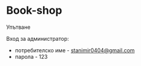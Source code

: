# Book-shop

Упътване 

Вход за администратор: 
   * потребителско име - stanimir0404@gmail.com
   * парола - 123
